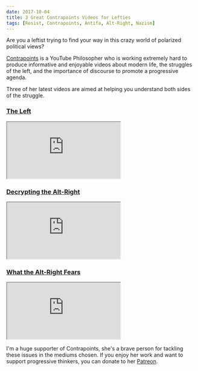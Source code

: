 ```yaml
---
date: 2017-10-04
title: 3 Great Contrapoints Videos for Lefties
tags: [Resist, Contrapoints, Antifa, Alt-Right, Nazism]
---
```


Are you a leftist trying to find your way in this crazy world of polarized political views?

[Contrapoints](https://www.youtube.com/contrapoints) is a YouTube Philosopher who is working extremely hard to produce informative and enjoyable videos about modern life, the struggles of the left, and the importance of discourse to promote a progressive agenda.

Three of her latest videos are aimed at helping you understand both sides of the struggle.

### [The Left](https://www.youtube.com/watch?v=QuN6GfUix7c)

<div class="embed-container">
  <iframe src="https://www.youtube.com/embed/QuN6GfUix7c" allowfullscreen></iframe>
</div>

### [Decrypting the Alt-Right](https://www.youtube.com/watch?v=Sx4BVGPkdzk)

<div class="embed-container">
  <iframe src="https://www.youtube.com/embed/Sx4BVGPkdzk" allowfullscreen></iframe>
</div>

### [What the Alt-Right Fears](https://www.youtube.com/watch?v=a3XjRO4-kGk)

<div class="embed-container">
  <iframe src="https://www.youtube.com/embed/a3XjRO4-kGk" allowfullscreen></iframe>
</div>

I'm a huge supporter of Contrapoints, she's a brave person for tackling these issues in the mediums chosen. If you enjoy her work and want to support progressive thinkers, you can donate to her [Patreon](https://patreon.com/contrapoints).
